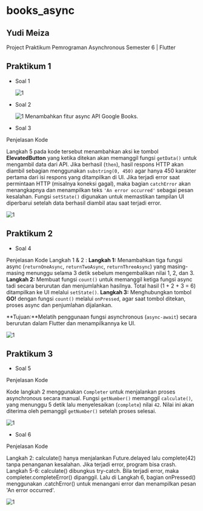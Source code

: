 # books_async

## Yudi Meiza

Project Praktikum Pemrograman Asynchronous Semester 6 | Flutter

## Praktikum 1

- Soal 1

  ![1](./images/11.png)

- Soal 2

  ![1](./images/21.png)
  Menambahkan fitur async API Google Books.

- Soal 3 

Penjelasan Kode

Langkah 5 pada kode tersebut menambahkan aksi ke tombol **ElevatedButton** yang ketika ditekan akan memanggil fungsi `getData()` untuk mengambil data dari API. Jika berhasil (`then`), hasil respons HTTP akan diambil sebagian menggunakan `substring(0, 450)` agar hanya 450 karakter pertama dari isi respons yang ditampilkan di UI. Jika terjadi error saat permintaan HTTP (misalnya koneksi gagal), maka bagian `catchError` akan menangkapnya dan menampilkan teks `'An error occurred'` sebagai pesan kesalahan. Fungsi `setState()` digunakan untuk memastikan tampilan UI diperbarui setelah data berhasil diambil atau saat terjadi error.

![1](./images/13.png)

## Praktikum 2

- Soal 4

Penjelasan Kode Langkah 1 & 2 :
**Langkah 1:**
Menambahkan tiga fungsi async (`returnOneAsync`, `returnTwoAsync`, `returnThreeAsync`) yang masing-masing menunggu selama 3 detik sebelum mengembalikan nilai 1, 2, dan 3.
**Langkah 2:**
Membuat fungsi `count()` untuk memanggil ketiga fungsi async tadi secara berurutan dan menjumlahkan hasilnya. Total hasil (1 + 2 + 3 = 6) ditampilkan ke UI melalui `setState()`.
**Langkah 3:**
Menghubungkan tombol **GO!** dengan fungsi `count()` melalui `onPressed`, agar saat tombol ditekan, proses async dan penjumlahan dijalankan.

**Tujuan:**Melatih penggunaan fungsi asynchronous (`async-await`) secara berurutan dalam Flutter dan menampilkannya ke UI.

![1](./images/24.png)

## Praktikum 3 

- Soal 5

Penjelasan Kode

Kode langkah 2 menggunakan `Completer` untuk menjalankan proses asynchronous secara manual. Fungsi `getNumber()` memanggil `calculate()`, yang menunggu 5 detik lalu menyelesaikan (`complete`) nilai `42`. Nilai ini akan diterima oleh pemanggil `getNumber()` setelah proses selesai.

![1](./images/35.png)

- Soal 6

Penjelasan Kode

Langkah 2: calculate() hanya menjalankan Future.delayed lalu complete(42) tanpa penanganan kesalahan. Jika terjadi error, program bisa crash.
Langkah 5-6: calculate() dibungkus try-catch. Bila terjadi error, maka completer.completeError() dipanggil. Lalu di Langkah 6, bagian onPressed() menggunakan .catchError() untuk menangani error dan menampilkan pesan 'An error occurred'.

![1](./images/36.png)



